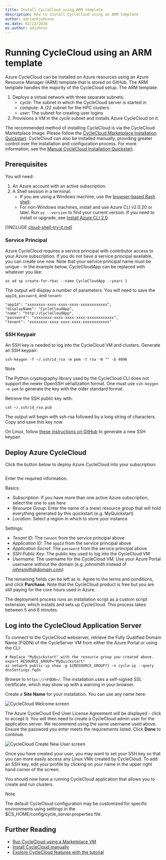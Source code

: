 ```yaml
---
title: Install CycleCloud using ARM template
description: How to install CycleCloud using an ARM template
author: adriankjohnson
ms.date: 01/22/2020
ms.author: adjohnso
---
```


# Running CycleCloud using an ARM template

Azure CycleCloud can be installed on Azure resources using an Azure Resource Manager (ARM) template that is stored on GitHub. The ARM template handles the majority of the CycleCloud setup. The ARM template:

1. Deploys a virtual network with three separate subnets:
    * *cycle*: The subnet in which the CycleCloud server is started in
    * *compute*: A /22 subnet for the HPC clusters
    * *user*: The subnet for creating user logins
2. Provisions a VM in the *cycle* subnet and installs Azure CycleCloud on it.

The recommended method of installing CycleCloud is via the CycleCloud Marketplace Image. Please follow the [CycleCloud Marketplace Installation Quickstart](../qs-install-marketplace.md). CycleCloud can also be installed manually, providing greater control over the installation and configuration process. For more information, see the [Manual CycleCloud Installation Quickstart](install-manual.md).

## Prerequisites

You will need:

1. An Azure account with an active subscription.
2. A Shell session in a terminal.
    * If you are using a Windows machine, use the [browser-based Bash shell](https://shell.azure.com).
    * For non-Windows machines, install and use Azure CLI v2.0.20 or later. Run `az --version` to find your current version. If you need to install or upgrade, see [Install Azure CLI 2.0](/cli/azure/install-azure-cli).

[!INCLUDE [cloud-shell-try-it.md](~/includes/cloud-shell-try-it.md)]

### Service Principal

Azure CycleCloud requires a service principal with contributor access to your Azure subscription. If you do not have a service principal available, you can create one now. Note that your service principal name must be unique - in the example below, *CycleCloudApp* can be replaced with whatever you like:

```azurecli-interactive
az ad sp create-for-rbac --name CycleCloudApp --years 1
```

The output will display a number of parameters. You will need to save the `appId`, `password`, and `tenant`:

``` output
"appId": "xxxxxxxx-xxxx-xxxx-xxxx-xxxxxxxxxxxx",
"displayName": "CycleCloudApp",
"name": "http://CycleCloudApp",
"password": "xxxxxxxx-xxxx-xxxx-xxxx-xxxxxxxxxxxx",
"tenant": "xxxxxxxx-xxxx-xxxx-xxxx-xxxxxxxxxxxx"
```

### SSH Keypair

An SSH key is needed to log into the CycleCloud VM and clusters. Generate an SSH keypair:

```azurecli-interactive
ssh-keygen -f ~/.ssh/id_rsa -m pem -t rsa -N "" -b 4096
```

> [!NOTE]
> The Python cryptography library used by the CycleCloud CLI does not support the newer OpenSSH serialization format. One must use `ssh-keygen -m pem` to generate the key with the older standard format.

Retrieve the SSH public key with:

```azurecli-interactive
cat ~/.ssh/id_rsa.pub
```

The output will begin with ssh-rsa followed by a long string of characters. Copy and save this key now.

On Linux, follow [these instructions on GitHub](https://help.github.com/articles/generating-a-new-ssh-key-and-adding-it-to-the-ssh-agent/) to generate a new SSH keypair.

## Deploy Azure CycleCloud

Click the button below to deploy Azure CycleCloud into your subscription:

<a target="_blank"
   title="Deploy to Azure"
   href="https://portal.azure.com/#create/Microsoft.Template/uri/https%3A%2F%2Fraw.githubusercontent.com%2FCycleCloudCommunity%2Fcyclecloud_arm%2Fmaster%2Fazuredeploy.json">
  <img src="https://azuredeploy.net/deploybutton.svg" alt=""/>
</a>

Enter the required information.

Basics:

* *Subscription*: If you have more than one active Azure subscription, select the one to use here
* *Resource Group*: Enter the name of a (new) resource group that will hold everything generated by this quickstart (e.g. MyQuickstart)
* *Location*: Select a region in which to store your instance

Settings:

* *Tenant ID*: The `tenant` from the service principal above
* *Application ID*: The `appId` from the service principal above
* *Application Secret*: The `password` from the service principal above
* *SSH Public Key*: The public key used to log into the CycleCloud VM
* *Username*: The username for the CycleCloud VM. Use your Azure Portal username without the domain (e.g. *johnsmith* instead of *johnsmith@domain.com*)

The remaining fields can be left as is. Agree to the terms and conditions, and click **Purchase**. Note that the CycleCloud product is free but you are still paying for the core hours used in Azure.

The deployment process runs an installation script as a custom script extension, which installs and sets up CycleCloud. This process takes between 5 and 8 minutes.

## Log into the CycleCloud Application Server

To connect to the CycleCloud webserver, retrieve the Fully Qualified Domain Name (FQDN) of the CycleServer VM from either the Azure Portal or using the CLI:

```azurecli-interactive
# Replace "MyQuickstart" with the resource group you created above.
export RESOURCE_GROUP="MyQuickstart"
az network public-ip show -g ${RESOURCE_GROUP?} -n cycle-ip --query dnsSettings.fqdn
```

Browse to `https://<FQDN>/`. The installation uses a self-signed SSL certificate, which may show up with a warning in your browser.

Create a **Site Name** for your installation. You can use any name here:

![CycleCloud Welcome screen](~/images/cc-first-login.png)

The Azure CycleCloud End User License Agreement will be displayed - click to accept it. You will then need to create a CycleCloud admin user for the application server. We recommend using the same username used above. Ensure the password you enter meets the requirements listed. Click **Done** to continue.

![CycleCloud Create New User screen](~/images/create-new-user.png)

Once you have created your user, you may want to set your SSH key so that you can more easily access any Linux VMs created by CycleCloud. To add an SSH key, edit your profile by clicking on your name in the upper right hand corner of the screen.

You should now have a running CycleCloud application that allows you to create and run clusters.

> [!NOTE]
> The default CycleCloud configuration may be customized for specific environments using settings in the $CS_HOME/config/cycle_server.properties file.


## Further Reading

* [Run CycleCloud using a Marketplace VM](../qs-install-marketplace.md)
* [Install CycleCloud manually](install-manual.md)
* [Explore CycleCloud features with the tutorial](../tutorials/create-cluster.md)